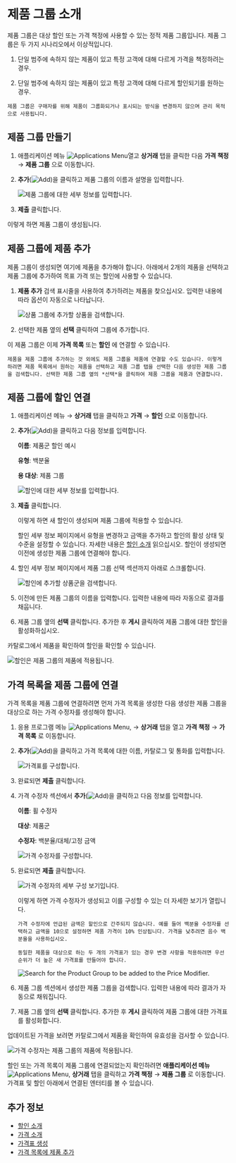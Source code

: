 # 제품 그룹 소개

제품 그룹은 대상 할인 또는 가격 책정에 사용할 수 있는 정적 제품 그룹입니다. 제품 그룹은 두 가지 시나리오에서 이상적입니다.

1. 단일 범주에 속하지 않는 제품이 있고 특정 고객에 대해 다르게 가격을 책정하려는 경우.

1. 단일 범주에 속하지 않는 제품이 있고 특정 고객에 대해 다르게 할인되기를 원하는 경우.

```{note}
제품 그룹은 구매자를 위해 제품이 그룹화되거나 표시되는 방식을 변경하지 않으며 관리 목적으로 사용됩니다. 
```

## 제품 그룹 만들기

1. 애플리케이션 메뉴 ![Applications Menu](../../images/icon-applications-menu.png)열고 **상거래** 탭을 클릭한 다음 **가격 책정** &rarr; **제품 그룹** 으로 이동합니다.

1. **추가**(![Add](../../images/icon-add.png))을 클릭하고 제품 그룹의 이름과 설명을 입력합니다.

    ![제품 그룹에 대한 세부 정보를 입력합니다.](./introduction-to-product-groups/images/01.png)

1. **제출** 클릭합니다.

이렇게 하면 제품 그룹이 생성됩니다.

## 제품 그룹에 제품 추가

제품 그룹이 생성되면 여기에 제품을 추가해야 합니다. 아래에서 2개의 제품을 선택하고 제품 그룹에 추가하여 목표 가격 또는 할인에 사용할 수 있습니다.

1. **제품 추가** 검색 표시줄을 사용하여 추가하려는 제품을 찾으십시오. 입력한 내용에 따라 옵션이 자동으로 나타납니다.

   ![상품 그룹에 추가할 상품을 검색합니다.](./introduction-to-product-groups/images/02.png)

1. 선택한 제품 옆의 **선택** 클릭하여 그룹에 추가합니다.

이 제품 그룹은 이제 **가격 목록** 또는 **할인** 에 연결할 수 있습니다.

```{note}
제품을 제품 그룹에 추가하는 것 외에도 제품 그룹을 제품에 연결할 수도 있습니다. 이렇게 하려면 제품 목록에서 원하는 제품을 선택하고 제품 그룹 탭을 선택한 다음 생성한 제품 그룹을 검색합니다. 선택한 제품 그룹 옆의 *선택*을 클릭하여 제품 그룹을 제품과 연결합니다.
```

## 제품 그룹에 할인 연결

1. 애플리케이션 메뉴 &rarr; **상거래** 탭을 클릭하고 **가격** &rarr; **할인** 으로 이동합니다.

1. **추가**(![Add](../../images/icon-add.png))을 클릭하고 다음 정보를 입력합니다.

    __이름__: 제품군 할인 예시

    __유형__: 백분율

    __용 대상__: 제품 그룹

    ![할인에 대한 세부 정보를 입력합니다.](./introduction-to-product-groups/images/03.png)

1. **제출** 클릭합니다.

    이렇게 하면 새 할인이 생성되며 제품 그룹에 적용할 수 있습니다.

    할인 세부 정보 페이지에서 유형을 변경하고 금액을 추가하고 할인의 활성 상태 및 수준을 설정할 수 있습니다. 자세한 내용은 [할인 소개](./introduction-to-discounts.md) 읽으십시오. 할인이 생성되면 이전에 생성한 제품 그룹에 연결해야 합니다.

1. 할인 세부 정보 페이지에서 제품 그룹 선택 섹션까지 아래로 스크롤합니다.

    ![할인에 추가할 상품군을 검색합니다.](./introduction-to-product-groups/images/04.png)

1. 이전에 만든 제품 그룹의 이름을 입력합니다. 입력한 내용에 따라 자동으로 결과를 채웁니다.

1. 제품 그룹 옆의 **선택** 클릭합니다. 추가한 후 **게시** 클릭하여 제품 그룹에 대한 할인을 활성화하십시오.

카탈로그에서 제품을 확인하여 할인을 확인할 수 있습니다.

![할인은 제품 그룹의 제품에 적용됩니다.](./introduction-to-product-groups/images/05.png)

## 가격 목록을 제품 그룹에 연결

가격 목록을 제품 그룹에 연결하려면 먼저 가격 목록을 생성한 다음 생성한 제품 그룹을 대상으로 하는 가격 수정자를 생성해야 합니다.

1. 응용 프로그램 메뉴 ![Applications Menu](../../images/icon-applications-menu.png), &rarr; **상거래** 탭을 열고 **가격 책정** &rarr; **가격 목록** 로 이동합니다.

1. **추가**(![Add](../../images/icon-add.png))을 클릭하고 가격 목록에 대한 이름, 카탈로그 및 통화를 입력합니다.

    ![가격표를 구성합니다.](./introduction-to-product-groups/images/06.png)

1. 완료되면 **제출** 클릭합니다.

1. 가격 수정자 섹션에서 **추가**(![Add](../../images/icon-add.png))을 클릭하고 다음 정보를 입력합니다.

    __이름__: 휠 수정자

    __대상__: 제품군

    __수정자__: 백분율/대체/고정 금액

    ![가격 수정자를 구성합니다.](./introduction-to-product-groups/images/07.png)

1. 완료되면 **제출** 클릭합니다.

    ![가격 수정자의 세부 구성 보기입니다.](./introduction-to-product-groups/images/08.png)

    이렇게 하면 가격 수정자가 생성되고 이를 구성할 수 있는 더 자세한 보기가 열립니다.

    ```{note}
    가격 수정자에 언급된 금액은 할인으로 간주되지 않습니다. 예를 들어 백분율 수정자를 선택하고 금액을 10으로 설정하면 제품 가격이 10% 인상됩니다. 가격을 낮추려면 음수 백분율을 사용하십시오.
    ```

    ```{important}
    동일한 제품을 대상으로 하는 두 개의 가격표가 있는 경우 변경 사항을 적용하려면 우선 순위가 더 높은 새 가격표를 만들어야 합니다.
    ```


    ![Search for the Product Group to be added to the Price Modifier.](./introduction-to-product-groups/images/09.png)

1. 제품 그룹 섹션에서 생성한 제품 그룹을 검색합니다. 입력한 내용에 따라 결과가 자동으로 채워집니다.

1. 제품 그룹 옆의 **선택** 클릭합니다. 추가한 후 **게시** 클릭하여 제품 그룹에 대한 가격표를 활성화합니다.

업데이트된 가격을 보려면 카탈로그에서 제품을 확인하여 유효성을 검사할 수 있습니다.

![가격 수정자는 제품 그룹의 제품에 적용됩니다.](./introduction-to-product-groups/images/10.png)

할인 또는 가격 목록이 제품 그룹에 연결되었는지 확인하려면 **애플리케이션 메뉴** ![Applications Menu](../../images/icon-applications-menu.png), **상거래** 탭을 클릭하고 **가격 책정** &rarr; **제품 그룹** 로 이동합니다. 가격표 및 할인 아래에서 연결된 엔터티를 볼 수 있습니다.

## 추가 정보

* [할인 소개](./introduction-to-discounts.md)
* [가격 소개](../introduction-to-pricing.md)
* [가격표 생성](../creating-a-price-list.md)
* [가격 목록에 제품 추가](../adding-products-to-a-price-list.md)
